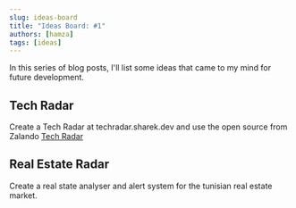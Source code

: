 ```yaml
---
slug: ideas-board
title: "Ideas Board: #1"
authors: [hamza]
tags: [ideas]
---
```


In this series of blog posts, I'll list some ideas that came to my mind for future development.

## Tech Radar
Create a Tech Radar at techradar.sharek.dev and use the open source from Zalando [Tech Radar](https://github.com/zalando/tech-radar)

## Real Estate Radar 
Create a real state analyser and alert system for the tunisian real estate market.